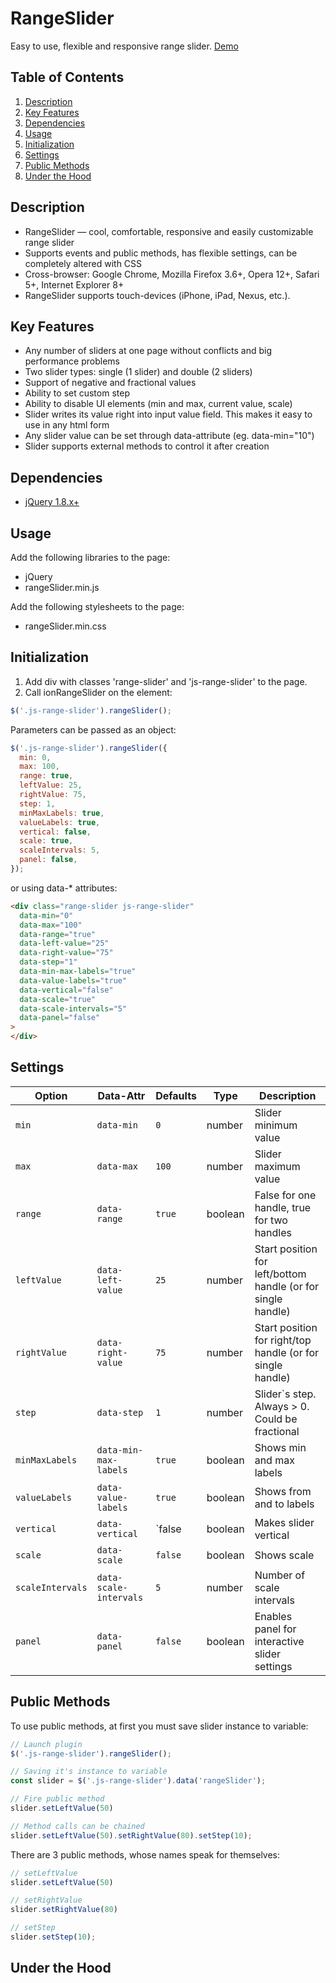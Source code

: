 # RangeSlider
Easy to use, flexible and responsive range slider.
[Demo](https://olga-smart.github.io/FSD_4/)

## Table of Contents
1. [Description](#description)
2. [Key Features](#key-features)
3. [Dependencies](#dependencies)
4. [Usage](#usage)
5. [Initialization](#initialization)
6. [Settings](#settings)
7. [Public Methods](#public-methods)
8. [Under the Hood](#under-the-hood)

## Description
* RangeSlider — cool, comfortable, responsive and easily customizable range slider
* Supports events and public methods, has flexible settings, can be completely altered with CSS
* Cross-browser: Google Chrome, Mozilla Firefox 3.6+, Opera 12+, Safari 5+, Internet Explorer 8+
* RangeSlider supports touch-devices (iPhone, iPad, Nexus, etc.).

## Key Features
* Any number of sliders at one page without conflicts and big performance problems
* Two slider types: single (1 slider) and double (2 sliders)
* Support of negative and fractional values
* Ability to set custom step
* Ability to disable UI elements (min and max, current value, scale)
* Slider writes its value right into input value field. This makes it easy to use in any html form
* Any slider value can be set through data-attribute (eg. data-min="10")
* Slider supports external methods to control it after creation

## Dependencies
* [jQuery 1.8.x+](https://jquery.com/)

## Usage
Add the following libraries to the page:
* jQuery
* rangeSlider.min.js

Add the following stylesheets to the page:
* rangeSlider.min.css

## Initialization
1. Add div with classes 'range-slider' and 'js-range-slider' to the page.
2. Call ionRangeSlider on the element:
```javascript
$('.js-range-slider').rangeSlider();
```

Parameters can be passed as an object:
```javascript
$('.js-range-slider').rangeSlider({
  min: 0,
  max: 100,
  range: true,
  leftValue: 25,
  rightValue: 75,
  step: 1,
  minMaxLabels: true,
  valueLabels: true,
  vertical: false,
  scale: true,
  scaleIntervals: 5,
  panel: false,
});
```

or using data-* attributes:
```html
<div class="range-slider js-range-slider"
  data-min="0"
  data-max="100"
  data-range="true"
  data-left-value="25"
  data-right-value="75"
  data-step="1"
  data-min-max-labels="true"
  data-value-labels="true"
  data-vertical="false"
  data-scale="true"
  data-scale-intervals="5"
  data-panel="false"
>
</div>
```

## Settings
| Option           | Data-Attr              | Defaults | Type    | Description          |
| ---              | ---                    | ---      | ---     | ---                  |
| `min`            | `data-min`             | `0`      | number  | Slider minimum value |
| `max`            | `data-max`             | `100`    | number  | Slider maximum value |
| `range`          | `data-range`           | `true`   | boolean | False for one handle, true for two handles |
| `leftValue`      | `data-left-value`      | `25`     | number  | Start position for left/bottom handle (or for single handle) |
| `rightValue`     | `data-right-value`     | `75`     | number  | Start position for right/top handle (or for single handle) |
| `step`           | `data-step`            | `1`      | number  | Slider`s step. Always > 0. Could be fractional |
| `minMaxLabels`   | `data-min-max-labels`  | `true`   | boolean | Shows min and max labels |
| `valueLabels`    | `data-value-labels`    | `true`   | boolean | Shows from and to labels |
| `vertical`       | `data-vertical`        | `false   | boolean | Makes slider vertical |
| `scale`          | `data-scale`           | `false`  | boolean | Shows scale |
| `scaleIntervals` | `data-scale-intervals` | `5`      | number  | Number of scale intervals |
| `panel`          | `data-panel`           | `false`  | boolean | Enables panel for interactive slider settings |

## Public Methods

To use public methods, at first you must save slider instance to variable:

```javascript
// Launch plugin
$('.js-range-slider').rangeSlider();

// Saving it's instance to variable
const slider = $('.js-range-slider').data('rangeSlider');

// Fire public method
slider.setLeftValue(50)

// Method calls can be chained
slider.setLeftValue(50).setRightValue(80).setStep(10);
```

There are 3 public methods, whose names speak for themselves:
``` javascript
// setLeftValue
slider.setLeftValue(50)

// setRightValue
slider.setRightValue(80)

// setStep
slider.setStep(10);
```

## Under the Hood




 
